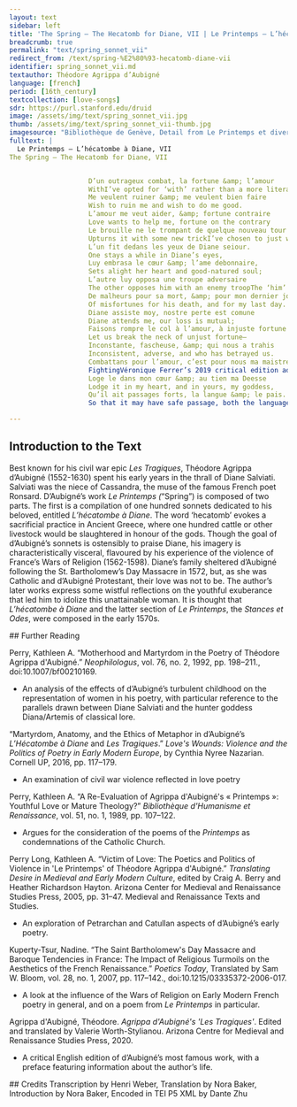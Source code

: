 ```yaml
---
layout: text
sidebar: left
title: 'The Spring – The Hecatomb for Diane, VII | Le Printemps – L’hécatombe à Diane, VII'
breadcrumb: true
permalink: "text/spring_sonnet_vii"
redirect_from: /text/spring-%E2%80%93-hecatomb-diane-vii
identifier: spring_sonnet_vii.md
textauthor: Théodore Agrippa d’Aubigné
language: [french]
period: [16th_century]
textcollection: [love-songs]
sdr: https://purl.stanford.edu/druid 
image: /assets/img/text/spring_sonnet_vii.jpg
thumb: /assets/img/text/spring_sonnet_vii-thumb.jpg
imagesource: "Bibliothèque de Genève, Detail from Le Printemps et divers textes, Bibliothèque de Genève, Archives Tronchin 157"
fulltext: |
  Le Printemps – L’hécatombe à Diane, VII
The Spring – The Hecatomb for Diane, VII


                    D’un outrageux combat, la fortune &amp; l’amour
                    WithI’ve opted for ‘with’ rather than a more literal ‘from’ or ‘of’ because it sounded more natural to me in English. an outrageous combat fortune and love
                    Me veulent ruiner &amp; me veulent bien faire
                    Wish to ruin me and wish to do me good.
                    L’amour me veut aider, &amp; fortune contraire 
                    Love wants to help me, fortune on the contrary
                    Le brouille ne le trompant de quelque nouveau tour
                    Upturns it with some new trickI’ve chosen to just write ‘trick’ once here, for the sake of the flow of the text, even though ‘trompant’ and ‘tour’ could both be rendered in English as versions of ‘trick.’.
                    L’un fit dedans les yeux de Diane seiour.
                    One stays a while in Diane’s eyes,
                    Luy embrasa le cœur &amp; l’ame debonnaire,
                    Sets alight her heart and good-natured soul;
                    L’autre luy opposa une troupe adversaire
                    The other opposes him with an enemy troopThe ‘him’ being opposed in this line (and the ‘his’ referred to in the subsequent line) refer to Love; Fortune is bringing an enemy troop against Love.
                    De malheurs pour sa mort, &amp; pour mon dernier jour
                    Of misfortunes for his death, and for my last day.
                    Diane assiste moy, nostre perte est comune
                    Diane attends me, our loss is mutual;
                    Faisons rompre le col à l’amour, à injuste fortune
                    Let us break the neck of unjust fortune—
                    Inconstante, fascheuse, &amp; qui nous a trahis
                    Inconsistent, adverse, and who has betrayed us.
                    Combattans pour l’amour, c’est pour nous ma maistresse
                    FightingVéronique Ferrer’s 2019 critical edition adds a note to clarify the intention of the word ‘combattant’, or ‘fighting’, in this instance: “To be understood in the sense of “by fighting for love, we fight for ourselves.” The poet here subverts the traditional motif of the combat between love and fortune, a common cause for lovers’ separation, by envisaging their loving union as a defensive weapon.” (Ferrer, Véronique, editor. “Hécatombe à Diane.” Le Printemps, by Théodore Agrippa d’Aubigné, Librairie Droz, 2019, p. 56 (in French)). for love, it [love] is for us, my mistress,
                    Loge le dans mon cœur &amp; au tien ma Deesse
                    Lodge it in my heart, and in yours, my goddess,
                    Qu’il ait passages forts, la langue &amp; le pais.
                    So that it may have safe passage, both the languageHenri Weber’s 1960 critical edition of the Printemps explains that references to ‘having the language’ were common wartime allusions: “The general sense of the verse is thus: that love may keep the country by possessing its main access points and the complicity of inhabitants who give him all necessary information.” (Weber, Henri, editor. “L'hécatombe à Diane.” Le Printemps: L'hécatombe à Diane et Les Stances, by Théodore Agrippa d'Aubigné, Presses Universitaires de France, 1960, p. 64, n. 5 (in French)). and the land.

--- 
```

## Introduction to the Text 
<p>Best known for his civil war epic <i>Les Tragiques</i>, Théodore Agrippa d’Aubigné (1552-1630) spent his early years in the thrall of Diane Salviati. Salviati was the niece of Cassandra, the muse of the famous French poet Ronsard. D’Aubigné’s work <i>Le Printemps (</i>“Spring”)<i> </i>is composed of two parts. The first is a compilation of one hundred sonnets dedicated to his beloved, entitled <i>L’hécatombe à Diane</i>. The word ‘hecatomb’ evokes a sacrificial practice in Ancient Greece, where one hundred cattle or other livestock would be slaughtered in honour of the gods. Though the goal of d’Aubigné’s sonnets is ostensibly to praise Diane, his imagery is characteristically visceral, flavoured by his experience of the violence of France’s Wars of Religion (1562-1598). Diane’s family sheltered d’Aubigné following the St. Bartholomew’s Day Massacre in 1572, but, as she was Catholic and d’Aubigné Protestant, their love was not to be. The author’s later works express some wistful reflections on the youthful exuberance that led him to idolize this unattainable woman. It is thought that <i>L’hécatombe à Diane</i> and the latter section of <i>Le Printemps</i>, the <i>Stances et Odes</i>, were composed in the early 1570s.</p>
## Further Reading 
<p>Perry, Kathleen A. “Motherhood and Martyrdom in the Poetry of Théodore Agrippa d'Aubigné.” <i>Neophilologus</i>, vol. 76, no. 2, 1992, pp. 198–211., doi:10.1007/bf00210169.</p> <ul> <li>An analysis of the effects of d’Aubigné’s turbulent childhood on the representation of women in his poetry, with particular reference to the parallels drawn between Diane Salviati and the hunter goddess Diana/Artemis of classical lore.</li> </ul> <p>“Martyrdom, Anatomy, and the Ethics of Metaphor in d’Aubigné’s <i>L’Hécatombe à Diane</i> and <i>Les Tragiques</i>.” <i>Love's Wounds: Violence and the Politics of Poetry in Early Modern Europe</i>, by Cynthia Nyree Nazarian. Cornell UP, 2016, pp. 117–179.</p> <ul> <li>An examination of civil war violence reflected in love poetry</li> </ul> <p>Perry, Kathleen A. “A Re-Evaluation of Agrippa d'Aubigné's « Printemps »: Youthful Love or Mature Theology?” <i>Bibliothèque d'Humanisme et Renaissance</i>, vol. 51, no. 1, 1989, pp. 107–122.</p> <ul> <li>Argues for the consideration of the poems of the <i>Printemps</i> as condemnations of the Catholic Church.</li> </ul> <p>Perry Long, Kathleen A. “Victim of Love: The Poetics and Politics of Violence in 'Le Printemps' of Théodore Agrippa d'Aubigné.” <i>Translating Desire in Medieval and Early Modern Culture</i>, edited by Craig A. Berry and Heather Richardson Hayton. Arizona Center for Medieval and Renaissance Studies Press, 2005, pp. 31–47. Medieval and Renaissance Texts and Studies.</p> <ul> <li>An exploration of Petrarchan and Catullan aspects of d’Aubigné’s early poetry.</li> </ul> <p>Kuperty-Tsur, Nadine. “The Saint Bartholomew's Day Massacre and Baroque Tendencies in France: The Impact of Religious Turmoils on the Aesthetics of the French Renaissance.” <i>Poetics Today</i>, Translated by Sam W. Bloom, vol. 28, no. 1, 2007, pp. 117–142., doi:10.1215/03335372-2006-017.</p> <ul> <li>A look at the influence of the Wars of Religion on Early Modern French poetry in general, and on a poem from <i>Le Printemps </i>in particular.</li> </ul> <p>Agrippa d'Aubigné, Théodore. <i>Agrippa d'Aubigné's 'Les Tragiques'</i>. Edited and translated by Valerie Worth-Stylianou. Arizona Centre for Medieval and Renaissance Studies Press, 2020.</p> <ul> <li>A critical English edition of d’Aubigné’s most famous work, with a preface featuring information about the author’s life.</li> </ul>
## Credits
Transcription by Henri Weber, Translation by Nora Baker, Introduction by Nora Baker, Encoded in TEI P5 XML by Dante Zhu
